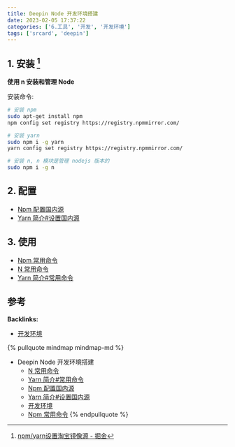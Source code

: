```yaml
---
title: Deepin Node 开发环境搭建
date: 2023-02-05 17:37:22
categories: ['6.工具', '开发', '开发环境']
tags: ['srcard', 'deepin']
---
```

  
  
## 1. 安装 [^1]

**使用 n 安装和管理 Node** 

安装命令:

```sh
# 安装 npm
sudo apt-get install npm
npm config set registry https://registry.npmmirror.com/

# 安装 yarn
sudo npm i -g yarn
yarn config set registry https://registry.npmmirror.com/

# 安装 n, n 模块是管理 nodejs 版本的
sudo npm i -g n

```
    
  
## 2. 配置

- [Npm 配置国内源](../6d601709f7477b517baf2a678bf0221c6bd7e53c)
- [Yarn 简介#设置国内源](../783e6c1b8b76139f2840a078b9e9bd8817d41c3f/#设置国内源)
  
  
## 3. 使用

- [Npm 常用命令](../9907c57e67333c562c3494060e11a99492819663)
- [N 常用命令](../1c49ae91b656f5d2caa0311bc6cfce64372e7f4e)
- [Yarn 简介#常用命令](../783e6c1b8b76139f2840a078b9e9bd8817d41c3f/#常用命令)
  
  
## 参考

[^1]: [npm/yarn设置淘宝镜像源 - 掘金](https://juejin.cn/post/6844903889087496200)

**Backlinks:**

- [开发环境](../8ed3626f24d1fafe372135071b6d2bc66a7b7436)

{% pullquote mindmap mindmap-md %}
- Deepin Node 开发环境搭建
  - [N 常用命令](../1c49ae91b656f5d2caa0311bc6cfce64372e7f4e)
  - [Yarn 简介#常用命令](../783e6c1b8b76139f2840a078b9e9bd8817d41c3f/#常用命令)
  - [Npm 配置国内源](../6d601709f7477b517baf2a678bf0221c6bd7e53c)
  - [Yarn 简介#设置国内源](../783e6c1b8b76139f2840a078b9e9bd8817d41c3f/#设置国内源)
  - [开发环境](../8ed3626f24d1fafe372135071b6d2bc66a7b7436)
  - [Npm 常用命令](../9907c57e67333c562c3494060e11a99492819663)
{% endpullquote %}